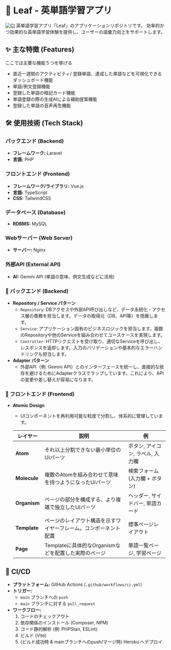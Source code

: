 # 🍃 Leaf - 英単語学習アプリ

[![CI](https://github.com/あなたのユーザー名/あなたのリポジトリ名/actions/workflows/ci.yml/badge.svg)](https://github.com/あなたのユーザー名/あなたのリポジトリ名/actions/workflows/ci.yml) 英単語学習アプリ「Leaf」のアプリケーションリポジトリです。
効率的かつ効果的な英単語学習体験を提供し、ユーザーの語彙力向上をサポートします。

## ✨ 主な特徴 (Features)

ここでは主要な機能５つを挙げる

* 直近一週間のアクティビティ/ 登録単語、達成した単語などを可視化できるダッシュボード機能
* 単語/例文登録機能
* 登録した単語の暗記カード機能
* 単語登録の際の生成AIによる補助提案機能
* 登録した単語の音声再生機能

## 🛠️ 使用技術 (Tech Stack)

### バックエンド (Backend)
* **フレームワーク:** Laravel
* **言語:** PHP

### フロントエンド (Frontend)
* **フレームワーク/ライブラリ:** Vue.js
* **言語:** TypeScript
* **CSS:** TailwindCSS

### データベース (Database)
* **RDBMS:** MySQL

### Webサーバー (Web Server)
* **サーバー:** Nginx

### 外部API (External API)
* **AI:** Gemini API (単語の意味、例文生成などに活用)


### 🔧 バックエンド (Backend)

* **Repository / Service パターン**
    * `Repository`: DBアクセスや外部API呼び出しなど、データ永続化・アクセス層の責務を担当します。データの取得元（DB、API等）を隠蔽します。
    * `Service`: アプリケーション固有のビジネスロジックを担当します。複数のRepositoryや他のServiceを組み合わせてユースケースを実現します。
    * `Controller`: HTTPリクエストを受け取り、適切なServiceを呼び出し、レスポンスを返却します。入力のバリデーションや基本的なエラーハンドリングも担当します。
* **Adapter パターン**
    * 外部API（例: Gemini API）とのインターフェースを統一し、直接的な依存を避けるためにAdapterクラスでラップしています。これにより、APIの変更や差し替えが容易になります。

### 🧱 フロントエンド (Frontend)

* **Atomic Design**
    * UIコンポーネントを再利用可能な粒度で分割し、体系的に管理しています。

    | レイヤー     | 説明                                                         | 例                               |
    |------------|--------------------------------------------------------------|---------------------------------|
    | **Atom** | それ以上分割できない最小単位のUIパーツ                       | ボタン, アイコン, ラベル, 入力欄   |
    | **Molecule** | 複数のAtomを組み合わせて意味を持つようになったUIパーツ         | 検索フォーム (入力欄 + ボタン)  |
    | **Organism** | ページの部分を構成する、より複雑で独立したUIパーツ             | ヘッダー, サイドバー, 単語カード  |
    | **Template** | ページのレイアウト構造を示すワイヤーフレーム。コンポーネント配置 | 標準ページレイアウト            |
    | **Page** | Templateに具体的なOrganismなどを配置した実際のページ           | 単語一覧ページ, 学習ページ      |

## 🚀 CI/CD

* **プラットフォーム:** GitHub Actions (`.github/workflows/ci.yml`)
* **トリガー:**
    * `main` ブランチへの `push`
    * `main` ブランチに対する `pull_request`
* **ワークフロー:**
    1.  コードのチェックアウト
    2.  依存関係のインストール (Composer, NPM)
    3.  コード静的解析 (例: PHPStan, ESLint)
    4.  ビルド (Vite)
    5.  (ビルド成功時 & mainブランチへのpush/マージ時) Heroku へデプロイ


